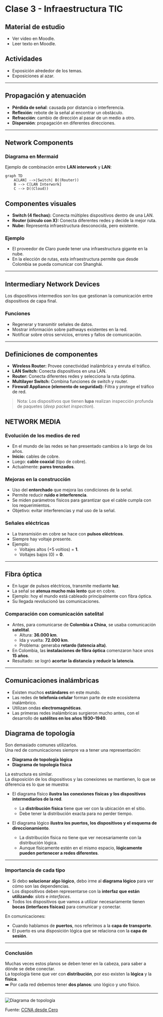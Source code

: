# Clase 3 - Infraestructura TIC

## Material de estudio
- Ver video en Moodle.  
- Leer texto en Moodle.  

## Actividades
- Exposición alrededor de los temas.  
- Exposiciones al azar.  

---

## Propagación y atenuación
- **Pérdida de señal**: causada por distancia o interferencia.  
- **Reflexión**: rebote de la señal al encontrar un obstáculo.  
- **Refracción**: cambio de dirección al pasar de un medio a otro.  
- **Dispersión**: propagación en diferentes direcciones.  

---

## Network Components

### Diagrama en Mermaid
Ejemplo de combinación entre **LAN interwork** y **LAN**:

```mermaid
graph TD
    A[LAN] -->|Switch| B((Router))
    B --> C[LAN Interwork]
    C --> D((Cloud))
```
## Componentes visuales
- **Switch (4 flechas):** Conecta múltiples dispositivos dentro de una LAN.  
- **Router (círculo con X):** Conecta diferentes redes y decide la mejor ruta.  
- **Nube:** Representa infraestructura desconocida, pero existente.  

### Ejemplo
- El proveedor de Claro puede tener una infraestructura gigante en la nube.  
- En la elección de rutas, esta infraestructura permite que desde Colombia se pueda comunicar con Shanghái.  

---

## Intermediary Network Devices
Los dispositivos intermedios son los que gestionan la comunicación entre dispositivos de capa final.  

### Funciones
- Regenerar y transmitir señales de datos.  
- Mostrar información sobre pathways existentes en la red.  
- Notificar sobre otros servicios, errores y fallos de comunicación.  

---

## Definiciones de componentes
- **Wireless Router:** Provee conectividad inalámbrica y enruta el tráfico.  
- **LAN Switch:** Conecta dispositivos en una LAN.  
- **Router:** Conecta diferentes redes y selecciona la ruta óptima.  
- **Multilayer Switch:** Combina funciones de switch y router.  
- **Firewall Appliance (elemento de seguridad):** Filtra y protege el tráfico de red.  

> Nota: Los dispositivos que tienen **lupa** realizan inspección profunda de paquetes (*deep packet inspection*).

## NETWORK MEDIA

### Evolución de los medios de red
- En el mundo de las redes se han presentado cambios a lo largo de los años.  
- **Inicio:** cables de cobre.  
- Luego: **cable coaxial** (tipo de cobre).  
- Actualmente: **pares trenzados**.  

### Mejoras en la construcción
- Uso del **entorchado** que mejora las condiciones de la señal.  
- Permite reducir **ruido e interferencia**.  
- Se miden parámetros físicos para garantizar que el cable cumpla con los requerimientos.  
- Objetivo: evitar interferencias y mal uso de la señal.  

### Señales eléctricas
- La transmisión en cobre se hace con **pulsos eléctricos**.  
- Siempre hay voltaje presente.  
- Ejemplo:  
  - Voltajes altos (+5 voltios) = **1**.  
  - Voltajes bajos (0) = **0**.  

---

## Fibra óptica
- En lugar de pulsos eléctricos, transmite mediante **luz**.  
- La señal se **atenua mucho más lento** que en cobre.  
- Ejemplo: hoy el mundo está cableado principalmente con fibra óptica.  
- Su llegada revolucionó las comunicaciones.  

### Comparación con comunicación satelital
- Antes, para comunicarse de **Colombia a China**, se usaba comunicación **satelital**.  
  - Altura: **36.000 km**.  
  - Ida y vuelta: **72.000 km**.  
  - Problema: generaba **retardo (latencia alta)**.  
- En Colombia, las **instalaciones de fibra óptica** comenzaron hace unos **15 años**.  
- Resultado: se logró **acortar la distancia y reducir la latencia**.  

---

## Comunicaciones inalámbricas
- Existen muchos **estándares** en este mundo.  
- Las redes de **telefonía celular** forman parte de este ecosistema inalámbrico.  
- Utilizan ondas **electromagnéticas**.  
- Las primeras redes inalámbricas surgieron mucho antes, con el desarrollo de **satélites en los años 1930–1940**.


## Diagrama de topología

Son demasiado comunes utilizarlos.  
Una red de comunicaciones siempre va a tener una representación:  
- **Diagrama de topología lógica**  
- **Diagrama de topología física**

La estructura es similar.  
La disposición de los dispositivos y las conexiones se mantienen, lo que se diferencia es lo que se muestra:

- El diagrama físico **ilustra las conexiones físicas y los dispositivos intermediarios de la red**.  
  - La **distribución física** tiene que ver con la ubicación en el sitio.  
  - Debe tener la distribución exacta para no perder tiempo.  

- El diagrama lógico **ilustra los puertos, los dispositivos y el esquema de direccionamiento**.  
  - La distribución física no tiene que ver necesariamente con la distribución lógica.  
  - Aunque físicamente estén en el mismo espacio, **lógicamente pueden pertenecer a redes diferentes**.  

---

### Importancia de cada tipo
- Si debo **solucionar algo lógico**, debo irme al **diagrama lógico** para ver cómo son las dependencias.  
- Los dispositivos deben representarse con la **interfaz que están utilizando**: *slots* e *interfaces*.  
- Todos los dispositivos que vamos a utilizar necesariamente tienen **bocas (interfaces físicas)** para comunicar y conectar.  

En comunicaciones:  
- Cuando hablamos de **puertos**, nos referimos a la **capa de transporte**.  
- El puerto es una disposición lógica que se relaciona con la **capa de sesión**.  

---

### Conclusión
Muchas veces estos planos se deben tener en la cabeza, para saber a dónde se debe conectar.  
La topología tiene que ver con **distribución**, por eso existen la **lógica** y la **física**.  
➡️ Por cada red debemos tener **dos planos**: uno lógico y uno físico.  

---

![Diagrama de topología](https://ccnadesdecero.es/wp-content/uploads/2017/11/Diagrama-Red-de-Topolog%C3%ADa-F%C3%ADsica.png)

Fuente: [CCNA desde Cero](https://ccnadesdecero.es/representacion-red-diagrama-de-topologia/)  
